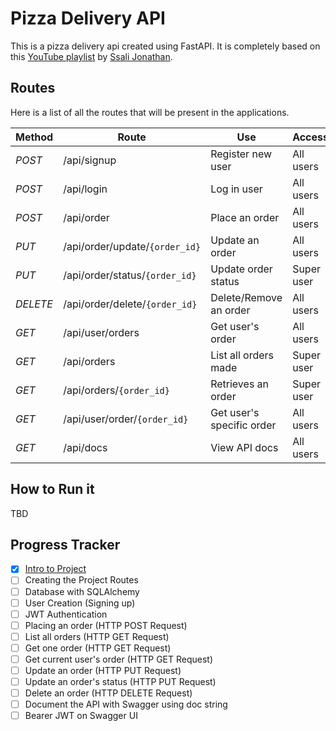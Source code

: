 # Pizza Delivery API

This is a pizza delivery api created using FastAPI. It is completely based on this [YouTube playlist](https://www.youtube.com/playlist?list=PLEt8Tae2spYnLMAf8RGCNYhovIFZHVsPP) by [Ssali Jonathan](https://www.youtube.com/@SsaliJonathan).

## Routes

Here is a list of all the routes that will be present in the applications.

| **Method** | **Route**                      | **Use**                   | **Access** |
| ---------- | ------------------------------ | ------------------------- | ---------- |
| _POST_     | /api/signup                    | Register new user         | All users  |
| _POST_     | /api/login                     | Log in user               | All users  |
| _POST_     | /api/order                     | Place an order            | All users  |
| _PUT_      | /api/order/update/`{order_id}` | Update an order           | All users  |
| _PUT_      | /api/order/status/`{order_id}` | Update order status       | Super user |
| _DELETE_   | /api/order/delete/`{order_id}` | Delete/Remove an order    | All users  |
| _GET_      | /api/user/orders               | Get user's order          | All users  |
| _GET_      | /api/orders                    | List all orders made      | Super user  |
| _GET_      | /api/orders/`{order_id}`       | Retrieves an order        | Super user  |
| _GET_      | /api/user/order/`{order_id}`   | Get user's specific order | All users  |
| _GET_      | /api/docs                      | View API docs             | All users  |

## How to Run it

TBD

## Progress Tracker

- [x] [Intro to Project](https://youtu.be/QQXQAZuJSdw?si=HGsuuJzFYZjHu9YR)
- [ ] Creating the Project Routes
- [ ] Database with SQLAlchemy
- [ ] User Creation (Signing up)
- [ ] JWT Authentication
- [ ] Placing an order (HTTP POST Request)
- [ ] List all orders (HTTP GET Request)
- [ ] Get one order (HTTP GET Request)
- [ ] Get current user's order (HTTP GET Request)
- [ ] Update an order (HTTP PUT Request)
- [ ] Update an order's status (HTTP PUT Request)
- [ ] Delete an order (HTTP DELETE Request)
- [ ] Document the API with Swagger using doc string
- [ ] Bearer JWT on Swagger UI
